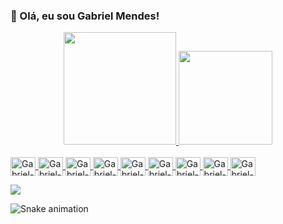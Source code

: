 ### 👋 Olá, eu sou Gabriel Mendes!

 <div align="center">
  <a href="https://github.com/gabrielmendesmoreira">
  <img height="180em" src="https://github-readme-stats.vercel.app/api?username=gabrielmendesmoreira&show_icons=true&theme=algolia&include_all_commits=true&count_private=true"/>
  <img height="150em" src="https://github-readme-stats.vercel.app/api/top-langs/?username=MateusSnr&layout=compact&langs_count=7&theme=algolia"/>
</div>
  
  
<div style="display: inline_block"><br>
  <img align="center" alt="Gabriel-C++" height="30" width="40" src="https://cdn.jsdelivr.net/gh/devicons/devicon/icons/cplusplus/cplusplus-original.svg">
  <img align="center" alt="Gabriel-C#" height="30" width="40" src="https://cdn.jsdelivr.net/gh/devicons/devicon/icons/csharp/csharp-original.svg">  
  <img align="center" alt="Gabriel-Arduino" height="30" width="40" src="https://cdn.jsdelivr.net/gh/devicons/devicon/icons/arduino/arduino-original-wordmark.svg">
  <img align="center" alt="Gabriel-Python" height="30" width="40" src="https://cdn.jsdelivr.net/gh/devicons/devicon/icons/python/python-original.svg">   
  <img align="center" alt="Gabriel-HTML" height="30" width="40" src="https://cdn.jsdelivr.net/gh/devicons/devicon/icons/html5/html5-original.svg">
  <img align="center" alt="Gabriel-CSS" height="30" width="40" src="https://cdn.jsdelivr.net/gh/devicons/devicon/icons/css3/css3-original.svg">
  <img align="center" alt="Gabriel-JS" height="30" width="40" src="https://cdn.jsdelivr.net/gh/devicons/devicon/icons/javascript/javascript-original.svg">  
  <img align="center" alt="Gabriel-Java" height="30" width="40" src="https://cdn.jsdelivr.net/gh/devicons/devicon/icons/java/java-original.svg">
  <img align="center" alt="Gabriel-MatLab" height="30" width="40" src="https://cdn.jsdelivr.net/gh/devicons/devicon/icons/matlab/matlab-original.svg">
</div>
  
  
<div> 
  
  <a href="https://www.instagram.com/gabrielmendesmoreira/" target="_blank"><img src="https://img.shields.io/badge/-Instagram-%23E4405F?style=for-the-badge&logo=instagram&logoColor=white" target="_blank"></a>
 
  ![Snake animation](https://github.com/gabrielmendesmoreira/gabrielmendesmoreira/blob/output/github-contribution-grid-snake.svg)
 
</div>
